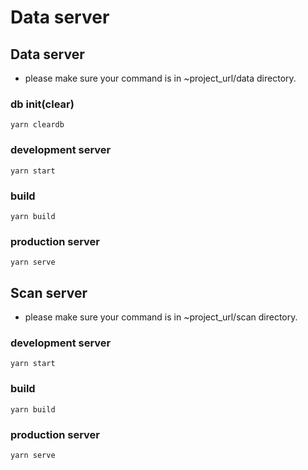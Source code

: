 # Data server

## Data server

- please make sure your command is in ~project_url/data directory.

### db init(clear)

`yarn cleardb`

### development server

`yarn start`

### build

`yarn build`

### production server

`yarn serve`

## Scan server

- please make sure your command is in ~project_url/scan directory.

### development server

`yarn start`

### build

`yarn build`

### production server

`yarn serve`